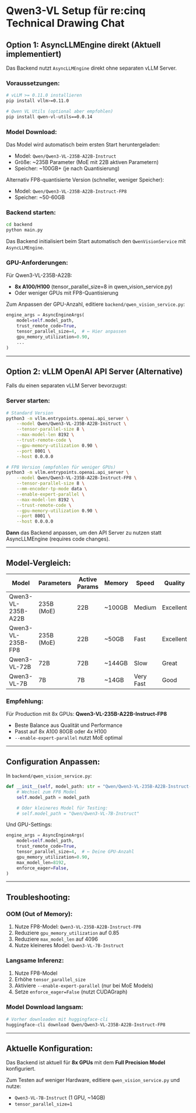 # Qwen3-VL Setup für re:cinq Technical Drawing Chat

## Option 1: AsyncLLMEngine direkt (Aktuell implementiert)

Das Backend nutzt `AsyncLLMEngine` direkt ohne separaten vLLM Server.

### Voraussetzungen:

```bash
# vLLM >= 0.11.0 installieren
pip install vllm>=0.11.0

# Qwen VL Utils (optional aber empfohlen)
pip install qwen-vl-utils==0.0.14
```

### Model Download:

Das Model wird automatisch beim ersten Start heruntergeladen:
- Model: `Qwen/Qwen3-VL-235B-A22B-Instruct`
- Größe: ~235B Parameter (MoE mit 22B aktiven Parametern)
- Speicher: ~100GB+ (je nach Quantisierung)

Alternativ FP8-quantisierte Version (schneller, weniger Speicher):
- Model: `Qwen/Qwen3-VL-235B-A22B-Instruct-FP8`
- Speicher: ~50-60GB

### Backend starten:

```bash
cd backend
python main.py
```

Das Backend initialisiert beim Start automatisch den `QwenVisionService` mit `AsyncLLMEngine`.

### GPU-Anforderungen:

Für Qwen3-VL-235B-A22B:
- **8x A100/H100** (tensor_parallel_size=8 in qwen_vision_service.py)
- Oder weniger GPUs mit FP8-Quantisierung

Zum Anpassen der GPU-Anzahl, editiere `backend/qwen_vision_service.py`:

```python
engine_args = AsyncEngineArgs(
    model=self.model_path,
    trust_remote_code=True,
    tensor_parallel_size=4,  # ← Hier anpassen
    gpu_memory_utilization=0.90,
    ...
)
```

---

## Option 2: vLLM OpenAI API Server (Alternative)

Falls du einen separaten vLLM Server bevorzugst:

### Server starten:

```bash
# Standard Version
python3 -m vllm.entrypoints.openai.api_server \
    --model Qwen/Qwen3-VL-235B-A22B-Instruct \
    --tensor-parallel-size 8 \
    --max-model-len 8192 \
    --trust-remote-code \
    --gpu-memory-utilization 0.90 \
    --port 8001 \
    --host 0.0.0.0

# FP8 Version (empfohlen für weniger GPUs)
python3 -m vllm.entrypoints.openai.api_server \
    --model Qwen/Qwen3-VL-235B-A22B-Instruct-FP8 \
    --tensor-parallel-size 8 \
    --mm-encoder-tp-mode data \
    --enable-expert-parallel \
    --max-model-len 8192 \
    --trust-remote-code \
    --gpu-memory-utilization 0.90 \
    --port 8001 \
    --host 0.0.0.0
```

**Dann** das Backend anpassen, um den API Server zu nutzen statt AsyncLLMEngine (requires code changes).

---

## Model-Vergleich:

| Model | Parameters | Active Params | Memory | Speed | Quality |
|-------|-----------|---------------|--------|-------|---------|
| Qwen3-VL-235B-A22B | 235B (MoE) | 22B | ~100GB | Medium | Excellent |
| Qwen3-VL-235B-FP8 | 235B (MoE) | 22B | ~50GB | Fast | Excellent |
| Qwen3-VL-72B | 72B | 72B | ~144GB | Slow | Great |
| Qwen3-VL-7B | 7B | 7B | ~14GB | Very Fast | Good |

### Empfehlung:

Für Production mit 8x GPUs: **Qwen3-VL-235B-A22B-Instruct-FP8**
- Beste Balance aus Qualität und Performance
- Passt auf 8x A100 80GB oder 4x H100
- `--enable-expert-parallel` nutzt MoE optimal

---

## Configuration Anpassen:

In `backend/qwen_vision_service.py`:

```python
def __init__(self, model_path: str = "Qwen/Qwen3-VL-235B-A22B-Instruct-FP8"):
    # Wechsel zum FP8 Model
    self.model_path = model_path

    # Oder kleineres Model für Testing:
    # self.model_path = "Qwen/Qwen3-VL-7B-Instruct"
```

Und GPU-Settings:

```python
engine_args = AsyncEngineArgs(
    model=self.model_path,
    trust_remote_code=True,
    tensor_parallel_size=4,  # ← Deine GPU-Anzahl
    gpu_memory_utilization=0.90,
    max_model_len=8192,
    enforce_eager=False,
)
```

---

## Troubleshooting:

### OOM (Out of Memory):
1. Nutze FP8-Model: `Qwen3-VL-235B-A22B-Instruct-FP8`
2. Reduziere `gpu_memory_utilization` auf 0.85
3. Reduziere `max_model_len` auf 4096
4. Nutze kleineres Model: `Qwen3-VL-7B-Instruct`

### Langsame Inferenz:
1. Nutze FP8-Model
2. Erhöhe `tensor_parallel_size`
3. Aktiviere `--enable-expert-parallel` (nur bei MoE Models)
4. Setze `enforce_eager=False` (nutzt CUDAGraph)

### Model Download langsam:
```bash
# Vorher downloaden mit huggingface-cli
huggingface-cli download Qwen/Qwen3-VL-235B-A22B-Instruct-FP8
```

---

## Aktuelle Konfiguration:

Das Backend ist aktuell für **8x GPUs** mit dem **Full Precision Model** konfiguriert.

Zum Testen auf weniger Hardware, editiere `qwen_vision_service.py` und nutze:
- `Qwen3-VL-7B-Instruct` (1 GPU, ~14GB)
- `tensor_parallel_size=1`
